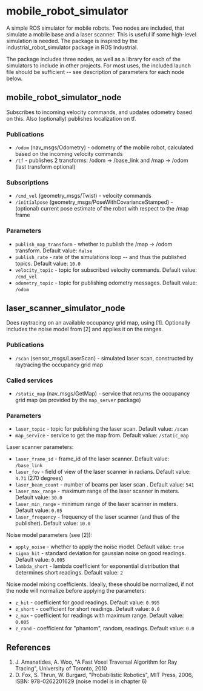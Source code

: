 # mobile_robot_simulator
A simple ROS simulator for mobile robots. Two nodes are included, that simulate a mobile base and a laser scanner. 
This is useful if some high-level simulation is needed. The package is inspired by the industrial_robot_simulator package in ROS Industrial.

The package includes three nodes, as well as a library for each of the simulators to include in other projects. For most uses, the included launch file should be sufficient -- see description of parameters for each node below.

## mobile_robot_simulator_node
Subscribes to incoming velocity commands, and updates odometry based on this. Also (optionally) publishes localization on tf.

### Publications
- `/odom` (nav_msgs/Odometry) - odometry of the mobile robot, calculated based on the incoming velocity commands
- `/tf` - publishes 2 transforms: /odom -> /base_link and /map -> /odom (last transform optional)

### Subscriptions
- `/cmd_vel` (geometry_msgs/Twist) - velocity commands 
- `/initialpose` (geometry_msgs/PoseWithCovarianceStamped) - (optional) current pose estimate of the robot with respect to the /map frame

### Parameters
- `publish_map_transform` - whether to publish the  /map -> /odom transform. Default value: `false`
- `publish_rate` - rate of the simulations loop -- and thus the published topics. Default value: `10.0`
- `velocity_topic` - topic for subscribed velocity commands. Default value: `/cmd_vel`
- `odometry_topic` - topic for publishing odometry messages. Default value: `/odom`


## laser_scanner_simulator_node
Does raytracing on an available occupancy grid map, using [1]. Optionally includes the noise model from [2] and applies it on the ranges. 

### Publications
- `/scan` (sensor_msgs/LaserScan) - simulated laser scan, constructed by raytracing the occupancy grid map

### Called services
- `/static_map` (nav_msgs/GetMap) - service that returns the occupancy grid map (as provided by the `map_server` package)

### Parameters
- `laser_topic` - topic for publishing the laser scan. Default value: `/scan`
- `map_service` - service to get the map from. Default value: `/static_map`

Laser scanner parameters:

- `laser_frame_id` - frame_id of the laser scanner. Default value: `/base_link`
- `laser_fov` - field of view of the laser scanner in radians. Default value: `4.71` (270 degrees)
- `laser_beam_count` - number of beams per laser scan . Default value: `541`
- `laser_max_range` - maximum range of the laser scanner in meters. Default value: `30.0`
- `laser_min_range` - minimum range of the laser scanner in meters. Default value: `0.05`
- `laser_frequency` - frequency of the laser scanner (and thus of the publisher). Default value: `10.0`

Noise model parameters (see [2]):

- `apply_noise` - whether to apply the noise model. Default value: `true`
- `sigma_hit` - standard deviation for gaussian noise on good readings. Default value: `0.005`
- `lambda_short` - lambda coefficient for exponential distribution that determines short readings. Default value: `2`

Noise model mixing coefficients. Ideally, these should be normalized, if not the node will normalize before applying the parameters:
- `z_hit` - coefficient for good readings. Default value: `0.995`
- `z_short` - coefficient for short readings. Default value: `0.0`
- `z_max` - coefficient for readings with maximum range. Default value: `0.005`
- `z_rand` - coefficient for "phantom", random, readings. Default value: `0.0`

## References

1. J. Amanatides, A. Woo, "A Fast Voxel Traversal Algorithm for Ray Tracing", University of Toronto, 2010
2. D. Fox, S. Thrun, W. Burgard, "Probabilistic Robotics", MIT Press, 2006, ISBN: 978-0262201629 (noise model is in chapter 6)
